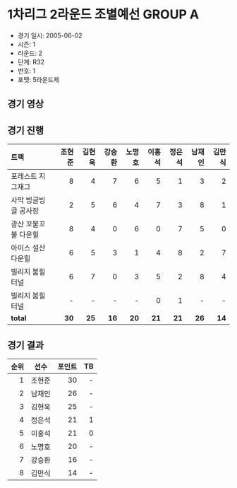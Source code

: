 # 1차리그 2라운드 조별예선 GROUP A

- 경기 일시: 2005-06-02
- 시즌: 1
- 라운드: 2
- 단계: R32
- 번호: 1
- 포맷: 5라운드제





## 경기 영상
## 경기 진행

| 트랙 | 조현준 | 김현욱 | 강승환 | 노명호 | 이홍석 | 정은석 | 남재인 | 김만식 |
|:---|---:|---:|---:|---:|---:|---:|---:|---:|
| 포레스트 지그재그 | 8 | 4 | 7 | 6 | 5 | 1 | 3 | 2 |
| 사막 빙글빙글 공사장 | 2 | 5 | 6 | 4 | 7 | 3 | 8 | 1 |
| 광산 꼬불꼬불 다운힐 | 8 | 4 | 0 | 6 | 0 | 7 | 5 | 0 |
| 아이스 설산 다운힐 | 6 | 5 | 3 | 1 | 4 | 8 | 2 | 7 |
| 빌리지 붐힐터널 | 6 | 7 | 0 | 3 | 5 | 2 | 8 | 4 |
| 빌리지 붐힐터널 | - | - | - | - | 0 | 1 | - | - |
| __total__ | __30__ | __25__ | __16__ | __20__ | __21__ | __21__ | __26__ | __14__ |




## 경기 결과

| 순위 | 선수 | 포인트 | TB |
|---:|:---:|---:|---:|
| 1 | 조현준 | 30 | - |
| 2 | 남재인 | 26 | - |
| 3 | 김현욱 | 25 | - |
| 4 | 정은석 | 21 | 1 |
| 5 | 이홍석 | 21 | 0 |
| 6 | 노명호 | 20 | - |
| 7 | 강승환 | 16 | - |
| 8 | 김만식 | 14 | - |

